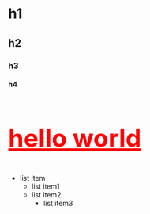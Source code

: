 # h1
## h2
### h3
#### h4

<h2 style="color: red; font-size: 50px; text-decoration: underline;">hello world</h2>

- list item
  - list item1
  - list item2
       - list item3
